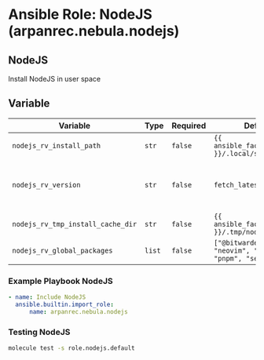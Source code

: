 # Ansible Role: NodeJS (arpanrec.nebula.nodejs)

## NodeJS

Install NodeJS in user space

## Variable

| Variable | Type | Required | Default | Description |
|----------|------|----------|---------|-------------|
| `nodejs_rv_install_path` | `str` | `false` | `{{ ansible_facts.user_dir }}/.local/share/node` | Install path for nodejs. |
| `nodejs_rv_version` | `str` | `false` | `fetch_latest_version` | Release version. If set to `fetch_latest_version`, it will fetch the latest version from [Github](https://github.com/nodejs/node/releases). |
| `nodejs_rv_tmp_install_cache_dir` | `str` | `false` | `{{ ansible_facts.user_dir }}/.tmp/nodejs` | Cache install directory. |
| `nodejs_rv_global_packages` | `list` | `false` | `["@bitwarden/cli", "neovim", "yarn", "pnpm", "semver"]` | List of global packages to install. |

### Example Playbook NodeJS

```yaml
- name: Include NodeJS
  ansible.builtin.import_role:
      name: arpanrec.nebula.nodejs
```

### Testing NodeJS

```bash
molecule test -s role.nodejs.default
```
